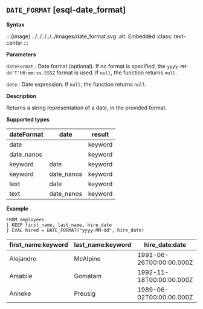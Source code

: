 ## `DATE_FORMAT` [esql-date_format]

**Syntax**

:::{image} ../../../../../images/date_format.svg
:alt: Embedded
:class: text-center
:::

**Parameters**

`dateFormat`
:   Date format (optional).  If no format is specified, the `yyyy-MM-dd'T'HH:mm:ss.SSSZ` format is used. If `null`, the function returns `null`.

`date`
:   Date expression. If `null`, the function returns `null`.

**Description**

Returns a string representation of a date, in the provided format.

**Supported types**

| dateFormat | date | result |
| --- | --- | --- |
| date |  | keyword |
| date_nanos |  | keyword |
| keyword | date | keyword |
| keyword | date_nanos | keyword |
| text | date | keyword |
| text | date_nanos | keyword |

**Example**

```esql
FROM employees
| KEEP first_name, last_name, hire_date
| EVAL hired = DATE_FORMAT("yyyy-MM-dd", hire_date)
```

| first_name:keyword | last_name:keyword | hire_date:date | hired:keyword |
| --- | --- | --- | --- |
| Alejandro | McAlpine | 1991-06-26T00:00:00.000Z | 1991-06-26 |
| Amabile | Gomatam | 1992-11-18T00:00:00.000Z | 1992-11-18 |
| Anneke | Preusig | 1989-06-02T00:00:00.000Z | 1989-06-02 |


